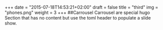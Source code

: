 +++
date = "2015-07-18T14:53:21+02:00"
draft = false
title = "third"
img = "phones.png"
weight = 3
+++
##Carrousel
Carrousel are special hugo Section that has no content but use the toml header to populate a  slide show.

